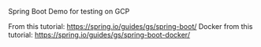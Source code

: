 Spring Boot Demo for testing on GCP

From this tutorial:
    https://spring.io/guides/gs/spring-boot/
Docker from this tutorial:
    https://spring.io/guides/gs/spring-boot-docker/
    
        